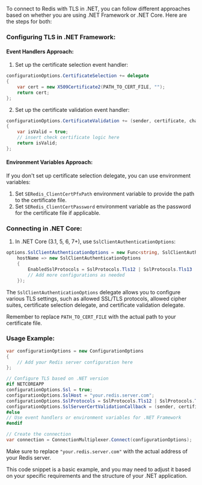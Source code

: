To connect to Redis with TLS in .NET, you can follow different approaches based on whether you are using .NET Framework or .NET Core. Here are the steps for both:

### Configuring TLS in .NET Framework:

#### Event Handlers Approach:

1. Set up the certificate selection event handler:

```csharp
configurationOptions.CertificateSelection += delegate 
{
    var cert = new X509Certificate2(PATH_TO_CERT_FILE, "");
    return cert;
};
```

2. Set up the certificate validation event handler:

```csharp
configurationOptions.CertificateValidation += (sender, certificate, chain, errors) =>
{
    var isValid = true;
    // insert check certificate logic here
    return isValid;
};
```

#### Environment Variables Approach:

If you don't set up certificate selection delegate, you can use environment variables:

1. Set `SERedis_ClientCertPfxPath` environment variable to provide the path to the certificate file.
2. Set `SERedis_ClientCertPassword` environment variable as the password for the certificate file if applicable.

### Connecting in .NET Core:

1. In .NET Core (3.1, 5, 6, 7+), use `SslClientAuthenticationOptions`:

```csharp
options.SslClientAuthenticationOptions = new Func<string, SslClientAuthenticationOptions>(
    hostName => new SslClientAuthenticationOptions
    {
        EnabledSslProtocols = SslProtocols.Tls12 | SslProtocols.Tls13
        // Add more configurations as needed
    });
```

The `SslClientAuthenticationOptions` delegate allows you to configure various TLS settings, such as allowed SSL/TLS protocols, allowed cipher suites, certificate selection delegate, and certificate validation delegate.

Remember to replace `PATH_TO_CERT_FILE` with the actual path to your certificate file.

### Usage Example:

```csharp
var configurationOptions = new ConfigurationOptions
{
    // Add your Redis server configuration here
};

// Configure TLS based on .NET version
#if NETCOREAPP
configurationOptions.Ssl = true;
configurationOptions.SslHost = "your.redis.server.com";
configurationOptions.SslProtocols = SslProtocols.Tls12 | SslProtocols.Tls13;
configurationOptions.SslServerCertValidationCallback = (sender, certificate, chain, errors) => true;
#else
// Use event handlers or environment variables for .NET Framework
#endif

// Create the connection
var connection = ConnectionMultiplexer.Connect(configurationOptions);
```

Make sure to replace `"your.redis.server.com"` with the actual address of your Redis server.

This code snippet is a basic example, and you may need to adjust it based on your specific requirements and the structure of your .NET application.
